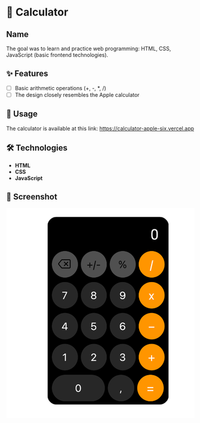 # 🧮 Calculator

## Name
The goal was to learn and practice web programming: HTML, CSS, JavaScript (basic frontend technologies).

## ✨ Features

- [ ] Basic arithmetic operations (+, -, *, /)
- [ ] The design closely resembles the Apple calculator

## 🚀 Usage
The calculator is available at this link:
https://calculator-apple-six.vercel.app

## 🛠 Technologies
- **HTML**
- **CSS**
- **JavaScript**

## 📸 Screenshot

![Alt text](screenshot.png)
